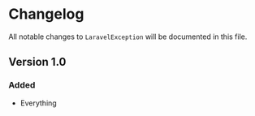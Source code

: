 # Changelog

All notable changes to `LaravelException` will be documented in this file.

## Version 1.0

### Added
- Everything
